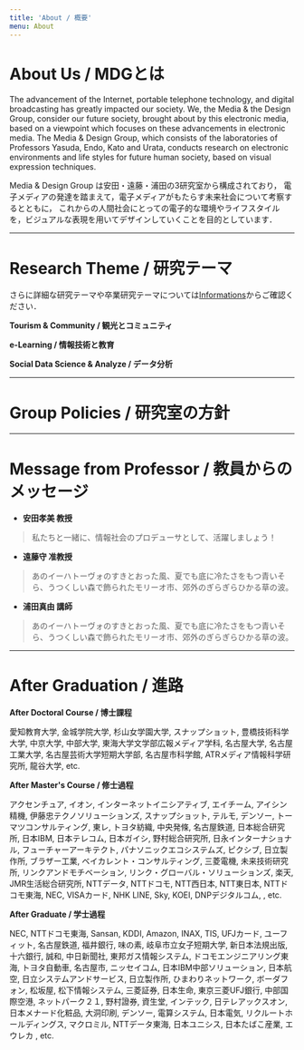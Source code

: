 ```yaml
---
title: 'About / 概要'
menu: About
---
```


# About Us / MDGとは


The advancement of the Internet, portable telephone technology, and digital broadcasting has greatly impacted our society.
We, the Media & the Design Group, consider our future society, brought about by this electronic media, based on a viewpoint which focuses on these advancements in electronic media.
The Media & Design Group, which consists of the laboratories of Professors Yasuda, Endo, Kato and Urata, conducts research on electronic environments and life styles for future human society, based on visual expression techniques.


Media & Design Group は安田・遠藤・浦田の3研究室から構成されており， 電子メディアの発達を踏まえて，電子メディアがもたらす未来社会について考察するとともに， これからの人間社会にとっての電子的な環境やライフスタイルを，ビジュアルな表現を用いてデザインしていくことを目的としています．

---

# Research Theme / 研究テーマ
さらに詳細な研究テーマや卒業研究テーマについては[Informations](/informations)からご確認ください．

**Tourism & Community / 観光とコミュニティ**

**e-Learning / 情報技術と教育**

**Social Data Science & Analyze / データ分析**



---

# Group Policies / 研究室の方針

---

# Message from Professor / 教員からのメッセージ
* **安田孝美 教授**
> 私たちと一緒に、情報社会のプロデューサとして、活躍しましょう！

* **遠藤守 准教授**
> あのイーハトーヴォのすきとおった風、夏でも底に冷たさをもつ青いそら、うつくしい森で飾られたモリーオ市、郊外のぎらぎらひかる草の波。

* **浦田真由 講師**
> あのイーハトーヴォのすきとおった風、夏でも底に冷たさをもつ青いそら、うつくしい森で飾られたモリーオ市、郊外のぎらぎらひかる草の波。

---

# After Graduation / 進路
**After Doctoral Course / 博士課程**

[](あ行)愛知教育大学,
[](か行)金城学院大学,
[](さ行)杉山女学園大学,
スナップショット,
[](た行)豊橋技術科学大学,
中京大学,
中部大学,
東海大学文学部広報メディア学科,
[](な行)名古屋大学,
名古屋工業大学,
名古屋芸術大学短期大学部,
名古屋市科学館,
ATRメディア情報科学研究所,
[](ら行)龍谷大学,
etc.

**After Master's Course / 修士過程**

[](あ行)アクセンチュア,
イオン,
インターネットイニシアティブ,
エイチーム,
アイシン精機,
伊藤忠テクノソリューションズ,
[](さ行)スナップショット,
[](た行)テルモ,
デンソー,
トーマツコンサルティング,
東レ,
トヨタ紡織,
中央発條,
[](な行)名古屋鉄道,
日本総合研究所,
日本IBM,
日本テレコム,
日本ガイシ,
野村総合研究所,
日永インターナショナル,
[](は行)フューチャーアーキテクト,
パナソニックエコシステムズ,
ピクシブ,
日立製作所,
ブラザー工業,
ベイカレント・コンサルティング,
[](ま行)三菱電機,
未来技術研究所,
[](ら行)リンクアンドモチベーション,
リンク・グローバル・ソリューションズ,
楽天,
[](A-Z)JMR生活総合研究所,
NTTデータ,
NTTドコモ,
NTT西日本,
NTT東日本,
NTTドコモ東海,
NEC,
VISAカード,
NHK
LINE,
Sky,
KOEI,
DNPデジタルコム,
, etc.

**After Graduate / 学士過程**

<!-- あ行 -->
<!-- か行 -->
<!-- さ行 -->
<!-- た行 -->
<!-- な行 -->
<!-- は行 -->
<!-- ま行 -->
<!-- や行 -->
<!-- ら行 -->
<!-- わ行 -->
<!-- A-Z -->
NEC,
NTTドコモ東海,
Sansan,
KDDI,
Amazon,
INAX,
TIS,
UFJカード,
ユーフィット,
名古屋鉄道,
福井銀行,
味の素,
岐阜市立女子短期大学,
新日本法規出版,
十六銀行,
誠和,
中日新聞社,
東邦ガス情報システム,
ドコモエンジニアリング東海,
トヨタ自動車,
名古屋市,
ニッセイコム,
日本IBM中部ソリューション,
日本航空,
日立システムアンドサービス,
日立製作所,
ひまわりネットワーク,
ボーダフォン,
松坂屋,
松下情報システム,
三菱証券,
日本生命,
東京三菱UFJ銀行,
中部国際空港,
ネットパーク２１,
野村證券,
資生堂,
インテック,
日テレアックスオン,
日本メナード化粧品,
大洞印刷,
デンソー,
電算システム,
日本電気,
リクルートホールディングス,
マクロミル,
NTTデータ東海,
日本ユニシス,
日本たばこ産業,
エウレカ
, etc.

